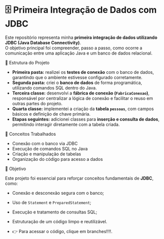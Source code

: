 # 🗄️ Primeira Integração de Dados com JDBC  

Este repositório representa minha **primeira integração de dados utilizando JDBC (Java Database Connectivity)**.  
O objetivo principal foi compreender, passo a passo, como ocorre a comunicação entre uma aplicação Java e um banco de dados relacional.  

📂 Estrutura do Projeto  

- **Primeira pasta:** realizei os **testes de conexão** com o banco de dados, garantindo que o ambiente estivesse configurado corretamente.  
- **Segunda pasta:** criei o **banco de dados** de forma programática, utilizando comandos SQL dentro do Java.  
- **Terceira classe:** desenvolvi a **fábrica de conexão (`FabricaConexao`)**, responsável por centralizar a lógica de conexão e facilitar o reuso em outras partes do projeto.  
- **Quarta classe:** implementei a criação da **tabela `pessoas`**, com campos básicos e definição de chave primária.  
- **Etapas seguintes:** adicionei classes para **inserção e consulta de dados**, permitindo interagir diretamente com a tabela criada.  

🧠 Conceitos Trabalhados  

- Conexão com o banco via JDBC  
- Execução de comandos SQL no Java  
- Criação e manipulação de tabelas  
- Organização do código para acesso a dados  

🚀 Objetivo  

Este projeto foi essencial para reforçar conceitos fundamentais de **JDBC**, como:  
- Conexão e desconexão segura com o banco;  
- Uso de `Statement` e `PreparedStatement`;  
- Execução e tratamento de consultas SQL;  
- Estruturação de um código limpo e reutilizável.

- 👉 Para acessar o código, clique em branches!!!!.
